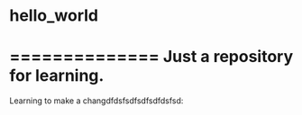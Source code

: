 # hello_world
==============
Just a repository for learning.
=================================

Learning to make a changdfdsfsdfsdfsdfdsfsd:
